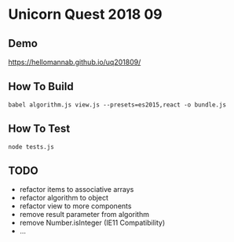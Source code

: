 # Unicorn Quest 2018 09
## Demo
https://hellomannab.github.io/uq201809/
## How To Build
    babel algorithm.js view.js --presets=es2015,react -o bundle.js
## How To Test
    node tests.js
## TODO
* refactor items to associative arrays
* refactor algorithm to object
* refactor view to more components
* remove result parameter from algorithm
* remove Number.isInteger (IE11 Compatibility)
* ...